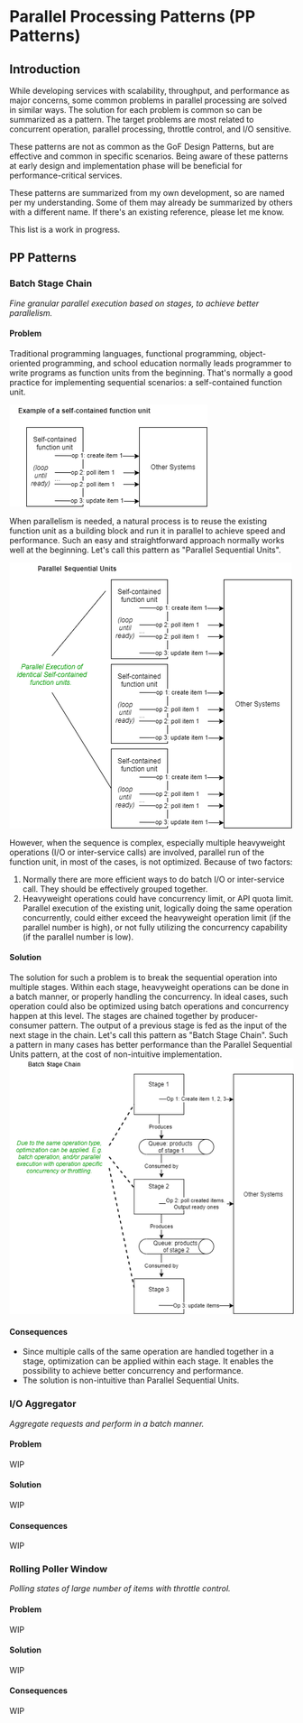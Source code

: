 # Parallel Processing Patterns (PP Patterns)

## Introduction
While developing services with scalability, throughput, and performance as major concerns, 
some common problems in parallel processing are solved in similar ways. The solution for 
each problem is common so can be summarized as a pattern. The target problems are most related
to concurrent operation, parallel processing, throttle control, and I/O sensitive.  

These patterns are not as common as the GoF Design Patterns, but are effective and common 
in specific scenarios. Being aware of these patterns at early design and implementation phase will 
be beneficial for performance-critical services.

These patterns are summarized from my own development, so are named per my understanding. 
Some of them may already be summarized by others with a different name. If there's an existing 
reference, please let me know.

This list is a work in progress.

## PP Patterns

### Batch Stage Chain

_Fine granular parallel execution based on stages, to achieve better parallelism._

#### Problem
Traditional programming languages, functional programming, object-oriented programming, and school 
education normally leads programmer to write programs as function units from the beginning. 
That's normally a good practice for implementing sequential scenarios: a self-contained function unit. 

![self-contained unit](https://github.com/nanw1103/parallel-processing-patterns/blob/master/images/self-contained-unit.png?raw=true)

When parallelism is needed, a natural process is to reuse the existing function unit as a building block 
and run it in parallel to achieve speed and performance. Such an easy and straightforward approach normally 
works well at the beginning. Let's call this pattern as "Parallel Sequential Units".

![Parallel Sequential Units](https://github.com/nanw1103/parallel-processing-patterns/blob/master/images/parallel-sequential-units.png?raw=true)


However, when the sequence is complex, especially multiple heavyweight operations (I/O or inter-service calls)
are involved, parallel run of the function unit, in most of the cases, is not optimized. Because of two factors:
1. Normally there are more efficient ways to do batch I/O or inter-service call. They should be effectively 
grouped together.
2. Heavyweight operations could have concurrency limit, or API quota limit. Parallel execution of the existing
unit, logically doing the same operation concurrently, could either exceed the heavyweight operation limit (if 
the parallel number is high), or not fully utilizing the concurrency capability (if the parallel number is low).   

#### Solution
The solution for such a problem is to break the sequential operation into multiple stages. Within each stage, 
heavyweight operations can be done in a batch manner, or properly handling the concurrency. In ideal cases, such 
operation could also be optimized using batch operations and concurrency happen at this level. The stages 
are chained together by producer-consumer pattern. The output of a previous stage is fed as the input of the 
next stage in the chain. Let's call this pattern as "Batch Stage Chain". Such a pattern in many cases has better 
performance than the Parallel Sequential Units pattern, at the cost of non-intuitive implementation.
![Batch Stage Chain](https://github.com/nanw1103/parallel-processing-patterns/blob/master/images/batch-stage-chain.png?raw=true)

#### Consequences
* Since multiple calls of the same operation are handled together in a stage, optimization can be applied within 
each stage. It enables the possibility to achieve better concurrency and performance.
* The solution is non-intuitive than Parallel Sequential Units.  


### I/O Aggregator
_Aggregate requests and perform in a batch manner._

#### Problem
WIP

#### Solution
WIP

#### Consequences
WIP

### Rolling Poller Window
_Polling states of large number of items with throttle control._

#### Problem
WIP

#### Solution
WIP

#### Consequences
WIP


